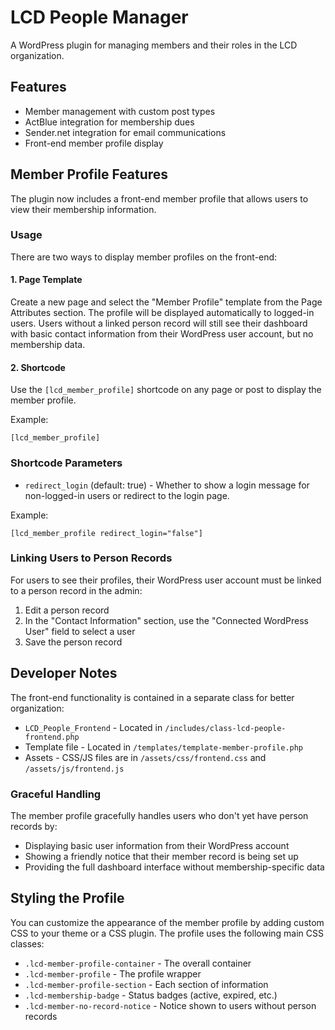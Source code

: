 # LCD People Manager

A WordPress plugin for managing members and their roles in the LCD organization.

## Features

- Member management with custom post types
- ActBlue integration for membership dues
- Sender.net integration for email communications
- Front-end member profile display

## Member Profile Features

The plugin now includes a front-end member profile that allows users to view their membership information.

### Usage

There are two ways to display member profiles on the front-end:

#### 1. Page Template

Create a new page and select the "Member Profile" template from the Page Attributes section. The profile will be displayed automatically to logged-in users. Users without a linked person record will still see their dashboard with basic contact information from their WordPress user account, but no membership data.

#### 2. Shortcode

Use the `[lcd_member_profile]` shortcode on any page or post to display the member profile. 

Example:
```
[lcd_member_profile]
```

### Shortcode Parameters

- `redirect_login` (default: true) - Whether to show a login message for non-logged-in users or redirect to the login page.

Example:
```
[lcd_member_profile redirect_login="false"]
```

### Linking Users to Person Records

For users to see their profiles, their WordPress user account must be linked to a person record in the admin:

1. Edit a person record
2. In the "Contact Information" section, use the "Connected WordPress User" field to select a user
3. Save the person record

## Developer Notes

The front-end functionality is contained in a separate class for better organization:

- `LCD_People_Frontend` - Located in `/includes/class-lcd-people-frontend.php`
- Template file - Located in `/templates/template-member-profile.php`
- Assets - CSS/JS files are in `/assets/css/frontend.css` and `/assets/js/frontend.js`

### Graceful Handling

The member profile gracefully handles users who don't yet have person records by:
- Displaying basic user information from their WordPress account
- Showing a friendly notice that their member record is being set up
- Providing the full dashboard interface without membership-specific data

## Styling the Profile

You can customize the appearance of the member profile by adding custom CSS to your theme or a CSS plugin.
The profile uses the following main CSS classes:

- `.lcd-member-profile-container` - The overall container
- `.lcd-member-profile` - The profile wrapper
- `.lcd-member-profile-section` - Each section of information
- `.lcd-membership-badge` - Status badges (active, expired, etc.)
- `.lcd-member-no-record-notice` - Notice shown to users without person records 